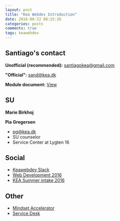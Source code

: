 ```yaml
---
layout: post
title: "Kea Webdev Introduction"
date: 2016-08-22 08:25:26
categories: posts
comments: true
tags: keawebdev  
---
```

## Santiago's contact

**Unofficial (recommended):** santiagokea@gmail.com

**"Official":** sand@kea.dk

**Module document:** [View](https://docs.google.com/document/d/1e27PmGJw-Y4IZqmP-YWFgqb2P4tU5KU3qvJVnytV-MY/pub)

## SU

**Marie Birkhoj**

**Pia Gregersen**
  - pg@kea.dk
  - SU counselor
  - Service Center at Lygten 16

## Social 

- [Keawebdev Slack](https://keawebdev.slack.com/)
- [Web Development 2016](https://www.facebook.com/groups/215100098887982/)
- [KEA Summer intake 2016](https://www.facebook.com/groups/keasummerintake16/)

## Other
- [Mindset Accelerator](http://www.mindsetaccelerator.dk/)
- [Service Desk](http://it.kea.dk/dansk/)